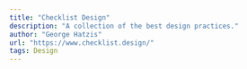 ```yaml
---
title: "Checklist Design"
description: "A collection of the best design practices."
author: "George Hatzis"
url: "https://www.checklist.design/"
tags: Design
---
```

